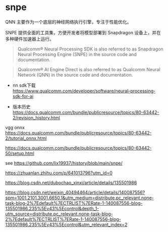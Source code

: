 # snpe  


QNN 主要作为一个底层的神经网络执行引擎，专注于性能优化。   

SNPE 提供全面的工具集，方便开发者将模型部署到 Snapdragon 设备上，并在多种硬件加速器上运行。

> Qualcomm® Neural Processing SDK is also referred to as Snapdragon Neural Processing Engine (SNPE) in the source code and documentation.

> Qualcomm® AI Engine Direct is also referred to as Qualcomm Neural Network (QNN) in the source code and documentation.   

+ nn sdk下载    
https://www.qualcomm.com/developer/software/neural-processing-sdk-for-ai

+ 版本历史   
https://docs.qualcomm.com/bundle/publicresource/topics/80-63442-2/revision_history.html  


vgg onnx   
https://docs.qualcomm.com/bundle/publicresource/topics/80-63442-2/tutorial_onnx.html



https://docs.qualcomm.com/bundle/publicresource/topics/80-63442-50/setup.html

see https://github.com/lix19937/history/blob/main/snpe/    

https://zhuanlan.zhihu.com/p/641013796?utm_id=0

https://blog.csdn.net/dubochao_xinxi/article/details/135501986


https://blog.csdn.net/weixin_40494464/article/details/140087556?spm=1001.2101.3001.6650.1&utm_medium=distribute.pc_relevant.none-task-blog-2%7Edefault%7ECTRLIST%7ERate-1-140087556-blog-135501986.235%5Ev43%5Econtrol&depth_1-utm_source=distribute.pc_relevant.none-task-blog-2%7Edefault%7ECTRLIST%7ERate-1-140087556-blog-135501986.235%5Ev43%5Econtrol&utm_relevant_index=2
